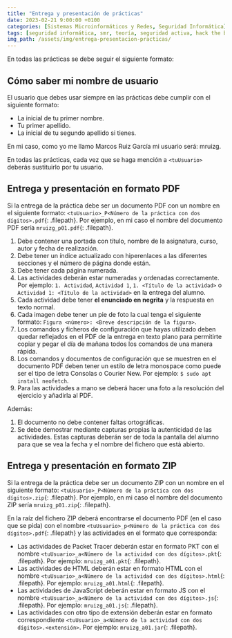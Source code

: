 ```yaml
---
title: "Entrega y presentación de prácticas"
date: 2023-02-21 9:00:00 +0100
categories: [Sistemas Microinformáticos y Redes, Seguridad Informática]
tags: [seguridad informática, smr, teoría, seguridad activa, hack the box]
img_path: /assets/img/entrega-presentacion-practicas/
---
```


En todas las prácticas se debe seguir el siguiente formato:

## Cómo saber mi nombre de usuario

El usuario que debes usar siempre en las prácticas debe cumplir con el siguiente formato:

- La inicial de tu primer nombre.
- Tu primer apellido.
- La inicial de tu segundo apellido si tienes.

En mi caso, como yo me llamo Marcos Ruiz García mi usuario será: mruizg.

En todas las prácticas, cada vez que se haga mención a `<tuUsuario>` deberás sustituirlo por tu usuario.

## Entrega y presentación en formato PDF

Si la entrega de la práctica debe ser un documento PDF con un nombre en el siguiente formato: `<tuUsuario>_P<Número de la práctica con dos dígitos>.pdf`{: .filepath}. Por ejemplo, en mi caso el nombre del documento PDF sería `mruizg_p01.pdf`{: .filepath}.

1. Debe contener una portada con título, nombre de la asignatura, curso, autor y fecha de realización.
1. Debe tener un índice actualizado con hiperenlaces a las diferentes secciones y el número de página donde están.
1. Debe tener cada página numerada.
1. Las actividades deberán estar numeradas y ordenadas correctamente. Por ejemplo: `1. Actividad`, `Actividad 1`, `1. <Título de la actividad>` o `Actividad 1: <Título de la actividad>` en la entrega del alumno.
1. Cada actividad debe tener **el enunciado en negrita** y la respuesta en texto normal.
1. Cada imagen debe tener un pie de foto la cual tenga el siguiente formato: `Figura <número>: <Breve descripción de la figura>`.
1. Los comandos y ficheros de configuración que hayas utilizado deben quedar reflejados en el PDF de la entrega en texto plano para permitirte copiar y pegar el día de mañana todos los comandos de una manera rápida.
1. Los comandos y documentos de configuración que se muestren en el documento PDF deben tener un estilo de letra monospace como puede ser el tipo de letra Consolas o Courier New. Por ejemplo: `$ sudo apt install neofetch`.
1. Para las actividades a mano se deberá hacer una foto a la resolución del ejercicio y añadirla al PDF.

Además:

1. El documento no debe contener faltas ortográficas.
1. Se debe demostrar mediante capturas propias la autenticidad de las actividades. Estas capturas deberán ser de toda la pantalla del alumno para que se vea la fecha y el nombre del fichero que está abierto.

## Entrega y presentación en formato ZIP

Si la entrega de la práctica debe ser un documento ZIP con un nombre en el siguiente formato: `<tuUsuario>_P<Número de la práctica con dos dígitos>.zip`{: .filepath}. Por ejemplo, en mi caso el nombre del documento ZIP sería `mruizg_p01.zip`{: .filepath}.

En la raíz del fichero ZIP deberá encontrarse el documento PDF (en el caso que se pida) con el nombre `<tuUsuario>_p<Número de la práctica con dos dígitos>.pdf`{: .filepath} y las actividades en el formato que corresponda:

- Las actividades de Packet Tracer deberán estar en formato PKT con el nombre `<tuUsuario>_a<Número de la actividad con dos dígitos>.pkt`{: .filepath}. Por ejemplo: `mruizg_a01.pkt`{: .filepath}.
- Las actividades de HTML deberán estar en formato HTML con el nombre `<tuUsuario>_a<Número de la actividad con dos dígitos>.html`{: .filepath}. Por ejemplo: `mruizg_a01.html`{: .filepath}.
- Las actividades de JavaScript deberán estar en formato JS con el nombre `<tuUsuario>_a<Número de la actividad con dos dígitos>.js`{: .filepath}. Por ejemplo: `mruizg_a01.js`{: .filepath}.
- Las actividades con otro tipo de extensión deberán estar en formato correspondiente `<tuUsuario>_a<Número de la actividad con dos dígitos>.<extensión>`. Por ejemplo: `mruizg_a01.jar`{: .filepath}.

